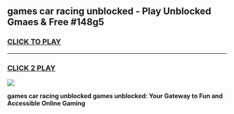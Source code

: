
## games car racing unblocked - Play Unblocked Gmaes & Free #148g5
<h3>
<a href="https://premium.freeplayer.one?title=games_car_racing_unblocked&ref=01M">CLICK TO PLAY</a></h3>
<hr>

<h3>
<a href="https://premium.freeplayer.one?title=games_car_racing_unblocked&ref=01M">CLICK 2 PLAY</a>
  
</h3>

<a href="https://premium.freeplayer.one?title=games_car_racing_unblocked&ref=01M"><img src="https://clearcache.store/games.png"></a>


**games car racing unblocked games unblocked: Your Gateway to Fun and Accessible Online Gaming**
